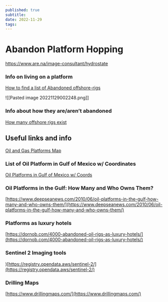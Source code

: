 ```yaml
---
published: true
subtitle: 
date: 2022-11-29
tags: 
---
```


# Abandon Platform Hopping

https://www.are.na/image-consultant/hydrostate

### Info on living on a platform

[How to find a list of Abandoned offshore-rigs](https://www.quora.com/How-can-I-find-a-list-of-abandoned-offshore-oil-rigs-and-run-a-sustainable-living-project?share=1)

![[Pasted image 20221129002248.png]]

### Info about how they are/aren’t abandoned

[How many offshore rigs exist](https://www.quora.com/How-many-abandoned-offshore-oil-rigs-are-there-and-what-will-be-done-about-them?share=1)

## Useful links and info


[Oil and Gas Platforms Map](https://www.saltwater-recon.com/oil-gas-platforms-map/)

### List of Oil Platform in Gulf of Mexico w/ Coordinates

[Oil Platforms in Gulf of Mexico w/ Coords](https://www.data.bsee.gov/Platform/Files/3060.pdf)

### ****Oil Platforms in the Gulf: How Many and Who Owns Them?****

[https://www.deepseanews.com/2010/06/oil-platforms-in-the-gulf-how-many-and-who-owns-them/](https://www.deepseanews.com/2010/06/oil-platforms-in-the-gulf-how-many-and-who-owns-them/)

### Platforms as luxury hotels

[https://dornob.com/4000-abandoned-oil-rigs-as-luxury-hotels/](https://dornob.com/4000-abandoned-oil-rigs-as-luxury-hotels/)

### Sentinel 2 Imaging tools

)[https://registry.opendata.aws/sentinel-2/](https://registry.opendata.aws/sentinel-2/)

### Drilling Maps

[https://www.drillingmaps.com/](https://www.drillingmaps.com/)